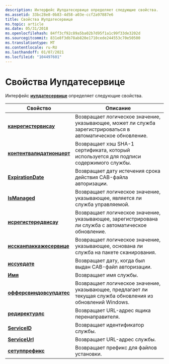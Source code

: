 ```yaml
---
description: Интерфейс Иупдатесервице определяет следующие свойства.
ms.assetid: 33bc28e8-0b83-4d58-a03e-ccf2a97887e6
title: Свойства Иупдатесервице
ms.topic: article
ms.date: 05/31/2018
ms.openlocfilehash: 84ff3cf92c89a5ba02b7d95f1a1c99f33de3202d
ms.sourcegitcommit: 831e8f3db78ab820e1710cede244553c70e50500
ms.translationtype: MT
ms.contentlocale: ru-RU
ms.lasthandoff: 01/07/2021
ms.locfileid: "104497601"
---
```

# <a name="iupdateservice-properties"></a>Свойства Иупдатесервице

Интерфейс [**иупдатесервице**](/windows/desktop/api/Wuapi/nn-wuapi-iupdateservice) определяет следующие свойства.



| Свойство                                                              | Описание                                                                                     |
|-----------------------------------------------------------------------|-------------------------------------------------------------------------------------------------|
| [**канрегистервисау**](/windows/desktop/api/Wuapi/nf-wuapi-iupdateservice-get_canregisterwithau)         | Возвращает логическое значение, указывающее, может ли служба зарегистрироваться в автоматическое обновление.    |
| [**контентвалидатионцерт**](/windows/desktop/api/Wuapi/nf-wuapi-iupdateservice-get_contentvalidationcert) | Возвращает хэш SHA-1 сертификата, который используется для подписи содержимого службы.         |
| [**ExpirationDate**](/windows/desktop/api/Wuapi/nf-wuapi-iupdateservice-get_expirationdate)               | Возвращает дату истечения срока действия CAB-файла авторизации.                                  |
| [**IsManaged**](/windows/desktop/api/Wuapi/nf-wuapi-iupdateservice-get_ismanaged)                         | Возвращает логическое значение, указывающее, является ли служба управляемой.                     |
| [**исрегистередвисау**](/windows/desktop/api/Wuapi/nf-wuapi-iupdateservice-get_isregisteredwithau)       | Возвращает логическое значение, указывающее, зарегистрирована ли служба с автоматическое обновление.     |
| [**иссканпаккажесервице**](/windows/desktop/api/Wuapi/nf-wuapi-iupdateservice-get_isscanpackageservice)   | Возвращает логическое значение, указывающее, основана ли служба на пакете сканирования.               |
| [**иссуедате**](/windows/desktop/api/Wuapi/nf-wuapi-iupdateservice-get_issuedate)                         | Возвращает дату, когда был выдан CAB-файл авторизации.                               |
| [**Имя**](/windows/desktop/api/Wuapi/nf-wuapi-iupdateservice-get_name)                                   | Возвращает имя службы.                                                                   |
| [**офферсвиндовсупдатес**](/windows/desktop/api/Wuapi/nf-wuapi-iupdateservice-get_offerswindowsupdates)   | Возвращает логическое значение, указывающее, предлагает ли текущая служба обновления из обновлений Windows. |
| [**редиректурлс**](/windows/desktop/api/Wuapi/nf-wuapi-iupdateservice-get_redirecturls)                   | Возвращает URL-адрес ящика перенаправителя.                                                   |
| [**ServiceID**](/windows/desktop/api/Wuapi/nf-wuapi-iupdateservice-get_serviceid)                         | Возвращает идентификатор службы.                                                              |
| [**ServiceUrl**](/windows/desktop/api/Wuapi/nf-wuapi-iupdateservice-get_serviceurl)                       | Возвращает URL-адрес службы.                                                                   |
| [**сетуппрефикс**](/windows/desktop/api/Wuapi/nf-wuapi-iupdateservice-get_setupprefix)                     | Возвращает префикс для файлов установки.                                                            |



 

 

 



